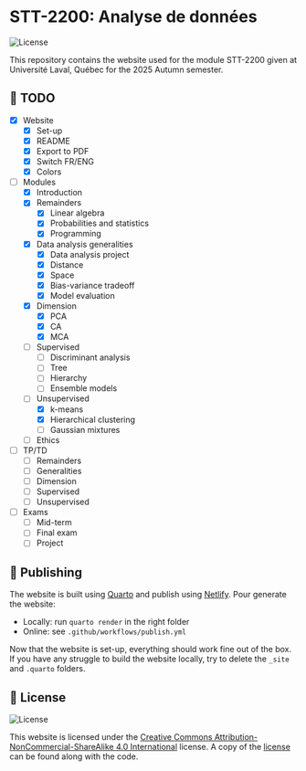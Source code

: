 # STT-2200: Analyse de données

![License](https://img.shields.io/badge/License-CC_BY--NC--SA_4.0-blue)


This repository contains the website used for the module STT-2200 given at Université Laval, Québec for the 2025 Autumn semester.

## 🚧 TODO

- [X] Website 
    * [X] Set-up 
    * [X] README
    * [X] Export to PDF
    * [X] Switch FR/ENG
    * [X] Colors

- [ ] Modules
  * [X] Introduction
  * [X] Remainders
    - [X] Linear algebra
    - [X] Probabilities and statistics
    - [X] Programming
  * [X] Data analysis generalities
    - [X] Data analysis project
    - [X] Distance
    - [X] Space 
    - [X] Bias-variance tradeoff
    - [X] Model evaluation
  * [X] Dimension
    - [X] PCA
    - [X] CA
    - [X] MCA
  * [ ] Supervised
    - [ ] Discriminant analysis
    - [ ] Tree 
    - [ ] Hierarchy
    - [ ] Ensemble models 
  * [ ] Unsupervised
    - [X] k-means
    - [X] Hierarchical clustering
    - [ ] Gaussian mixtures
  * [ ] Ethics 

- [ ] TP/TD
  * [ ] Remainders
  * [ ] Generalities
  * [ ] Dimension
  * [ ] Supervised 
  * [ ] Unsupervised

- [ ] Exams
    * [ ] Mid-term
    * [ ] Final exam
    * [ ] Project

## 🚀 Publishing

The website is built using [Quarto](https://quarto.org/) and publish using [Netlify](https://www.netlify.com/). Pour generate the website: 
- Locally: run `quarto render` in the right folder
- Online: see `.github/workflows/publish.yml`

Now that the website is set-up, everything should work fine out of the box. If you have any struggle to build the website locally, try to delete the `_site` and `.quarto` folders.


## 📄 License

![License](https://licensebuttons.net/i/l/by-nc-sa/transparent/00/00/00/88x31.png)

This website is licensed under the [Creative Commons Attribution-NonCommercial-ShareAlike 4.0 International](https://creativecommons.org/licenses/by-nc-sa/4.0/) license. A copy of the [license](https://github.com/StevenGolovkine/UL-STT2200/blob/main/LICENSE) can be found along with the code.

